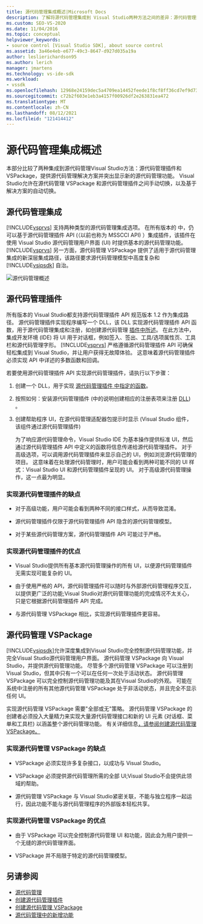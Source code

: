 ```yaml
---
title: 源代码管理集成概述|Microsoft Docs
description: 了解将源代码管理集成到 Visual Studio两种方法之间的差异：源代码管理插件和 VSPackage。
ms.custom: SEO-VS-2020
ms.date: 11/04/2016
ms.topic: conceptual
helpviewer_keywords:
- source control [Visual Studio SDK], about source control
ms.assetid: 3a46e4eb-e677-49c3-8647-d927d035a19a
author: leslierichardson95
ms.author: lerich
manager: jmartens
ms.technology: vs-ide-sdk
ms.workload:
- vssdk
ms.openlocfilehash: 12968e24159dec5a4709ea14452feede1f8cf8ff36cd7ef9d73dba4bc679d2fb
ms.sourcegitcommit: c72b2f603e1eb3a4157f00926df2e263831ea472
ms.translationtype: MT
ms.contentlocale: zh-CN
ms.lasthandoff: 08/12/2021
ms.locfileid: "121414412"
---
```

# <a name="source-control-integration-overview"></a>源代码管理集成概述
本部分比较了两种集成到源代码管理Visual Studio方法：源代码管理插件和 VSPackage，提供源代码管理解决方案并突出显示新的源代码管理功能。 Visual Studio允许在源代码管理 VSPackage 和源代码管理插件之间手动切换，以及基于解决方案的自动切换。

## <a name="source-control-integration"></a>源代码管理集成
 [!INCLUDE[vsprvs](../../code-quality/includes/vsprvs_md.md)] 支持两种类型的源代码管理集成选项。 在所有版本的 中，仍可以基于源代码管理插件 API (（以前也称为 MSSCCI API) ）集成插件，该插件在使用 Visual Studio 源代码管理用户界面 (UI) 时提供基本的源代码管理功能。 [!INCLUDE[vsprvs](../../code-quality/includes/vsprvs_md.md)] 另一方面，源代码管理 VSPackage 提供了适用于源代码管理集成的新深层集成路径，该路径要求源代码管理模型中高度复杂和 [!INCLUDE[vsipsdk](../../extensibility/includes/vsipsdk_md.md)] 自治。

 ![源代码管理概述](../../extensibility/internals/media/sourcectnrloverview.gif "SourceCtnrlOverview")

## <a name="source-control-plug-in"></a>源代码管理插件
 所有版本的 Visual Studio都支持源代码管理插件 API 规范版本 1.2 作为集成路径。 源代码管理插件实现程序编写一个 DLL，该 DLL 实现源代码管理插件 API 函数，用于源代码管理集成和注册，如创建源代码管理 [插件中所述](../../extensibility/internals/creating-a-source-control-plug-in.md)。 在此方法中，集成开发环境 (IDE) 将 UI 用于对话框，例如签入、签出、工具/选项属性页、工具栏和源代码管理字形。 [!INCLUDE[vsprvs](../../code-quality/includes/vsprvs_md.md)] 严格遵循源代码管理插件 API 可确保轻松集成到 Visual Studio，并让用户获得无故障体验。 这意味着源代码管理插件必须实现 API 中详述的多数函数和回调。

 若要使用源代码管理插件 API 实现源代码管理插件，请执行以下步骤：

1. 创建一个 DLL，用于实现 [源代码管理插件 中指定的函数](../../extensibility/source-control-plug-ins.md)。

2. 按照如何：安装源代码管理插件 (中的说明创建相应的注册表项来注册 [DLL](../../extensibility/internals/how-to-install-a-source-control-plug-in.md)) 。

3. 创建帮助程序 UI，在源代码管理适配器包提示时显示 (Visual Studio 组件，该组件通过源代码管理插件) 

   为了响应源代码管理命令，Visual Studio IDE 为基本操作提供标准 UI，然后通过源代码管理插件 API 中定义的函数将信息传递给源代码管理插件。 对于高级选项，可以调用源代码管理插件来显示自己的 UI，例如浏览源代码管理的项目。 这意味着在处理源代码管理时，用户可能会看到两种可能不同的 UI 样式：Visual Studio UI 和源代码管理插件呈现的 UI。 对于高级源代码管理操作，这一点最为明显。

### <a name="drawbacks-to-implementing-a-source-control-plug-in"></a>实现源代码管理插件的缺点

- 对于高级功能，用户可能会看到两种不同的接口样式，从而导致混淆。

- 源代码管理插件仅限于源代码管理插件 API 隐含的源代码管理模型。

- 对于某些源代码管理方案，源代码管理插件 API 可能过于严格。

### <a name="advantages-to-implementing-a-source-control-plug-in"></a>实现源代码管理插件的优点

- Visual Studio提供所有基本源代码管理操作的所有 UI，以便源代码管理插件无需实现可能复杂的 UI。

- 由于使用严格的 API，源代码管理插件可以随时与外部源代码管理程序交互，以提供更广泛的功能;Visual Studio对源代码管理功能的完成情况不太关心，只是它根据源代码管理插件 API 完成。

- 与源代码管理 VSPackage 相比，实现源代码管理插件更容易。

## <a name="source-control-vspackage"></a>源代码管理 VSPackage
 [!INCLUDE[vsipsdk](../../extensibility/includes/vsipsdk_md.md)]允许深度集成到Visual Studio完全控制源代码管理功能，并完全Visual Studio源代码管理用户界面。 源代码管理 VSPackage 向 Visual Studio，并提供源代码管理功能。 尽管多个源代码管理 VSPackage 可以注册到 Visual Studio，但其中只有一个可以在任何一次处于活动状态。 源代码管理 VSPackage 可以完全控制源代码管理功能及其在Visual Studio的外观。 可能在系统中注册的所有其他源代码管理 VSPackage 处于非活动状态，并且完全不显示任何 UI。

 实现源代码管理 VSPackage 需要"全部或无"策略。 源代码管理 VSPackage 的创建者必须投入大量精力来实现大量源代码管理接口和新的 UI 元素 (对话框、菜单和工具栏) 以涵盖整个源代码管理功能。 有关详细信息[，请参阅创建源代码管理 VSPackage。](../../extensibility/internals/creating-a-source-control-vspackage.md)

### <a name="drawbacks-to-implementing-a-source-control-vspackage"></a>实现源代码管理 VSPackage 的缺点

- VSPackage 必须实现许多复杂接口，以成功与 Visual Studio。

- VSPackage 必须提供源代码管理所需的全部 UI;Visual Studio不会提供此领域的帮助。

- 源代码管理 VSPackage 与 Visual Studio紧密关联，不能与独立程序一起运行，因此功能不能与源代码管理程序的外部版本轻松共享。

### <a name="advantages-to-implementing-a-source-control-vspackage"></a>实现源代码管理 VSPackage 的优点

- 由于 VSPackage 可以完全控制源代码管理 UI 和功能，因此会为用户提供一个无缝的源代码管理界面。

- VSPackage 并不局限于特定的源代码管理模型。

## <a name="see-also"></a>另请参阅
- [源代码管理](../../extensibility/internals/source-control.md)
- [创建源代码管理插件](../../extensibility/internals/creating-a-source-control-plug-in.md)
- [创建源代码管理 VSPackage](../../extensibility/internals/creating-a-source-control-vspackage.md)
- [源代码管理中的新增功能](../../extensibility/internals/what-s-new-in-source-control.md)
